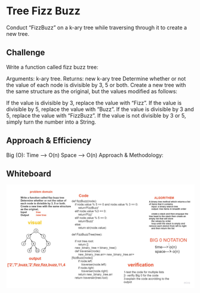 # Tree Fizz Buzz
Conduct “FizzBuzz” on a k-ary tree while traversing through it to create a new tree.
## Challenge
Write a function called fizz buzz tree:

Arguments: k-ary tree.
Returns: new k-ary tree
Determine whether or not the value of each node is divisible by 3, 5 or both. Create a new tree with the same structure as the original, but the values modified as follows:

If the value is divisible by 3, replace the value with “Fizz”.
If the value is divisible by 5, replace the value with “Buzz”.
If the value is divisible by 3 and 5, replace the value with “FizzBuzz”.
If the value is not divisible by 3 or 5, simply turn the number into a String.
## Approach & Efficiency
Big (O):
Time --> O(n) 
Space --> O(n)
Approach & Methodology:

## Whiteboard
![](tree_fiz_buzz.jpg)
